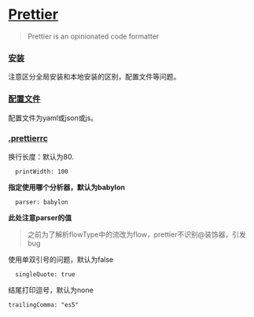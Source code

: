 # [Prettier](https://github.com/prettier/prettier)

> Prettier is an opinionated code formatter

### [安装](https://prettier.io/docs/en/install.html)

注意区分全局安装和本地安装的区别，配置文件等问题。

### [配置文件](https://prettier.io/docs/en/configuration.html)

配置文件为yaml或json或js。

### [.prettierrc](/../prettierrc/)
换行长度：默认为80.
```
  printWidth: 100 
```
**指定使用哪个分析器，默认为babylon**
```
  parser: babylon
```
__此处注意parser的值__

> 之前为了解析flowType中的流改为flow，prettier不识别@装饰器，引发bug

使用单双引号的问题，默认为false
```
  singleQuote: true
```
结尾打印逗号，默认为none
```
trailingComma: "es5"
```
